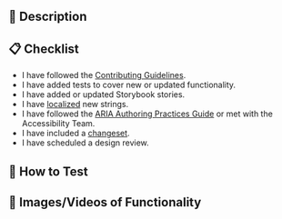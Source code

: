 <!-- Please provide a descriptive title for your Pull Request above.  -->

## 🚀 Description

<!-- Please provide a description of the changes in your Pull Request, in particular the motivation for the changes. -->

## 📋 Checklist

<!-- Please ensure you've gone through this checklist before adding reviewers. -->

- I have followed the [Contributing Guidelines](https://github.com/crowdstrike/glide-core/blob/main/CONTRIBUTING.md).
- I have added tests to cover new or updated functionality.
- I have added or updated Storybook stories.
- I have [localized](https://github.com/CrowdStrike/glide-core/blob/main/CONTRIBUTING.md#translations-and-static-strings) new strings.
- I have followed the [ARIA Authoring Practices Guide](https://www.w3.org/WAI/ARIA/apg/patterns/) or met with the Accessibility Team.
- I have included a [changeset](https://github.com/CrowdStrike/glide-core/blob/main/CONTRIBUTING.md#versioning-a-package).
- I have scheduled a design review.

## 🔬 How to Test

<!-- Please provide steps to test the functionality added/updated/removed. Preview URLs are generated with each build. -->

## 📸 Images/Videos of Functionality

<!-- For visual changes, it's extremely helpful to include screenshots, gifs, or videos of what has changed.  Before and After images are ideal when adjusting styling.

Use a markdown table to display changes side-by-side for easier comparison.

| Before  | After |
| ------- | ----- |
|  Image  | Image |

-->
